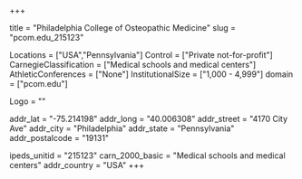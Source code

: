 
+++

title = "Philadelphia College of Osteopathic Medicine"
slug = "pcom.edu_215123"

Locations = ["USA","Pennsylvania"]
Control = ["Private not-for-profit"]
CarnegieClassification = ["Medical schools and medical centers"]
AthleticConferences = ["None"]
InstitutionalSize = ["1,000 - 4,999"]
domain = ["pcom.edu"]

Logo = ""

addr_lat = "-75.214198"
addr_long = "40.006308"
addr_street = "4170 City Ave"
addr_city = "Philadelphia"
addr_state = "Pennsylvania"
addr_postalcode = "19131"

ipeds_unitid = "215123"
carn_2000_basic = "Medical schools and medical centers"
addr_country = "USA"
+++
    
